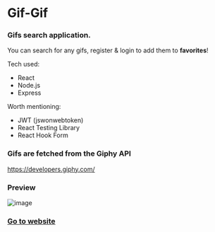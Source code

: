 # Gif-Gif

### Gifs search application.

You can search for any gifs, register & login to add them to **favorites**!

Tech used: 

* React
* Node.js
* Express

Worth mentioning:

* JWT (jswonwebtoken)
* React Testing Library
* React Hook Form

### Gifs are fetched from the Giphy API 
https://developers.giphy.com/


### Preview
![image](https://user-images.githubusercontent.com/72894229/140199662-d2458397-f593-4689-86a1-7e1b62417b1b.png)

###  [Go to website](gifgif1.netlify.app)
